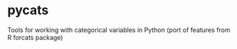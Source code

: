 # pycats
Tools for working with categorical variables in Python (port of features from R forcats package)
